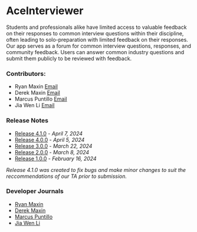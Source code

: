 # AceInterviewer
Students and professionals alike have limited access to valuable feedback on their responses to common interview questions within their discipline, often leading to solo-preparation with limited feedback on their responses. Our app serves as a forum for common interview questions, responses, and community feedback. Users can answer common industry questions and submit them publicly to be reviewed with feedback. 

### Contributors: 
* Ryan Maxin [Email](mailto:rsmaxin@uwaterloo.ca)
* Derek Maxin [Email](mailto:dmaxin@uwaterloo)
* Marcus Puntillo [Email](mailto:mapuntil@uwaterloo.ca)
* Jia Wen Li [Email](mailto:jw24li@uwaterloo.ca)

### Release Notes
* [Release 4.1.0](Release-Notes/4.1.0-release-notes) - _April 7, 2024_
* [Release 4.0.0](Release-Notes/4.0.0-release-notes) - _April 5, 2024_
* [Release 3.0.0](Release-Notes/3.0.0-release-notes) - _March 22, 2024_
* [Release 2.0.0](Release-Notes/2.0.0-release-notes) - _March 8, 2024_
* [Release 1.0.0](Release-Notes/1.0.0-release-notes) - _February 16, 2024_

_Release 4.1.0 was created to fix bugs and make minor changes to suit the reccommendations of our TA prior to submission._

### Developer Journals
* [Ryan Maxin](https://git.uwaterloo.ca/kotlin-gang/team-101-5/-/wikis/Ryan-Development-Journal)
* [Derek Maxin](https://git.uwaterloo.ca/kotlin-gang/team-101-5/-/wikis/Derek-Development-Journal)
* [Marcus Puntillo](https://git.uwaterloo.ca/kotlin-gang/team-101-5/-/wikis/Marcus-Development-Journal)
* [Jia Wen Li](https://git.uwaterloo.ca/kotlin-gang/team-101-5/-/wikis/Jia-Wen-Development-Journal)